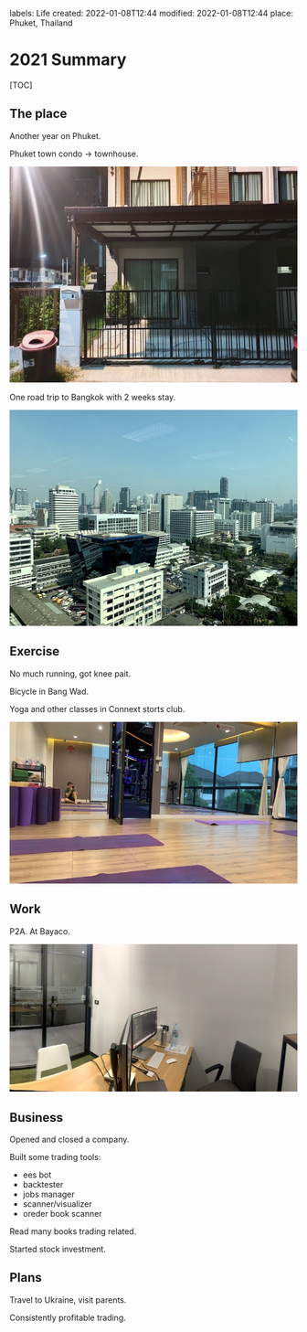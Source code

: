 labels: Life
created: 2022-01-08T12:44
modified: 2022-01-08T12:44
place: Phuket, Thailand

# 2021 Summary

[TOC]

## The place

Another year on Phuket.

Phuket town condo -> townhouse.

![townhouse](house.jpeg)

One road trip to Bangkok with 2 weeks stay.

![bangkok](bangkok.jpeg)

## Exercise

No much running, got knee pait.

Bicycle in Bang Wad.

Yoga and other classes in Connext storts club.

![connext](connext.jpeg)

## Work

P2A. At Bayaco.

![office](office.jpeg)

## Business

Opened and closed a company.

Built some trading tools:
- ees bot
- backtester
- jobs manager
- scanner/visualizer
- oreder book scanner

Read many books trading related.

Started stock investment.

## Plans

Travel to Ukraine, visit parents.

Consistently profitable trading.
